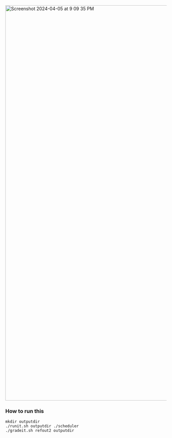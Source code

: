 <img width="1236" alt="Screenshot 2024-04-05 at 9 09 35 PM" src="https://github.com/akash13s/Scheduler/assets/33151745/65a073d1-fc93-4628-b0ae-526da2998c33">

### How to run this
```make
mkdir outputdir
./runit.sh outputdir ./scheduler
./gradeit.sh refout2 outputdir
```
